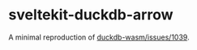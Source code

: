 # sveltekit-duckdb-arrow 

A minimal reproduction of [duckdb-wasm/issues/1039](https://github.com/duckdb/duckdb-wasm/issues/1039).